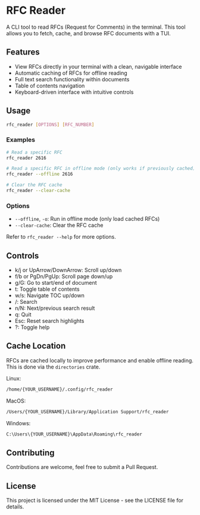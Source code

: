 # RFC Reader

A CLI tool to read RFCs (Request for Comments) in the terminal. This tool allows you to fetch, cache, and browse RFC documents with a TUI.

## Features

- View RFCs directly in your terminal with a clean, navigable interface
- Automatic caching of RFCs for offline reading
- Full text search functionality within documents
- Table of contents navigation
- Keyboard-driven interface with intuitive controls

## Usage

```bash
rfc_reader [OPTIONS] [RFC_NUMBER]
```

### Examples

```bash
# Read a specific RFC
rfc_reader 2616

# Read a specific RFC in offline mode (only works if previously cached)
rfc_reader --offline 2616

# Clear the RFC cache
rfc_reader --clear-cache
```

### Options

- `--offline`, `-o`: Run in offline mode (only load cached RFCs)
- `--clear-cache`: Clear the RFC cache

Refer to `rfc_reader --help` for more options.

## Controls

- k/j or UpArrow/DownArrow: Scroll up/down
- f/b or PgDn/PgUp: Scroll page down/up
- g/G: Go to start/end of document
- t: Toggle table of contents
- w/s: Navigate TOC up/down
- /: Search
- n/N: Next/previous search result
- q: Quit
- Esc: Reset search highlights
- ?: Toggle help

## Cache Location

RFCs are cached locally to improve performance and enable offline reading.
This is done via the `directories` crate.

Linux:

```bash
/home/{YOUR_USERNAME}/.config/rfc_reader
```

MacOS:

```bash
/Users/{YOUR_USERNAME}/Library/Application Support/rfc_reader
```

Windows:

```bash
C:\Users\{YOUR_USERNAME}\AppData\Roaming\rfc_reader
```

## Contributing

Contributions are welcome, feel free to submit a Pull Request.

## License

This project is licensed under the MIT License - see the LICENSE file for details.
